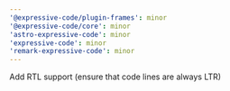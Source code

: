 ```yaml
---
'@expressive-code/plugin-frames': minor
'@expressive-code/core': minor
'astro-expressive-code': minor
'expressive-code': minor
'remark-expressive-code': minor
---
```


Add RTL support (ensure that code lines are always LTR)
